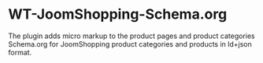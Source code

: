 # WT-JoomShopping-Schema.org
The plugin adds micro markup to the product pages and product categories Schema.org for JoomShopping product categories and  products in ld+json format.
